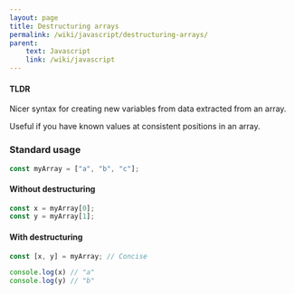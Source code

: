 ```yaml
---
layout: page
title: Destructuring arrays
permalink: /wiki/javascript/destructuring-arrays/
parent:
    text: Javascript
    link: /wiki/javascript
---
```


#### TLDR

Nicer syntax for creating new variables from data extracted from an array. 

Useful if you have known values at consistent positions in an array.

### Standard usage

```javascript
const myArray = ["a", "b", "c"];
```

#### Without destructuring

```javascript
const x = myArray[0];
const y = myArray[1];
```

#### With destructuring

```javascript
const [x, y] = myArray; // Concise

console.log(x) // "a"
console.log(y) // "b"
```
